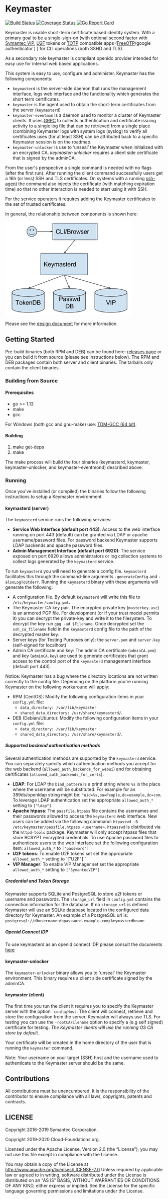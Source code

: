 # Keymaster
[![Build Status](https://travis-ci.org/Cloud-Foundations/keymaster.svg?branch=master)](https://travis-ci.org/Cloud-Foundations/keymaster)
[![Coverage Status](https://coveralls.io/repos/github/Cloud-Foundations/keymaster/badge.svg?branch=master)](https://coveralls.io/github/Cloud-Foundations/keymaster?branch=master)
[![Go Report Card](https://goreportcard.com/badge/github.com/Cloud-Foundations/keymaster)](https://goreportcard.com/report/github.com/Cloud-Foundations/keymaster)

Keymaster is usable short-term certificate based identity system. With a primary goal to be a single-sign-on (with optional second factor with [Symantec VIP](https://vip.symantec.com/), [U2F](https://fidoalliance.org/specifications/overview/) tokens or [TOTP](https://en.wikipedia.org/wiki/Time-based_One-time_Password_algorithm) compatible apps ([FreeOTP](https://freeotp.github.io/)/google authenticator ) ) for CLI operations (both SSHD and TLS).

As a secondary role keymaster is compliant openidc provider intended for easy use for internal web based applications.

This system is easy to use, configure and administer.
Keymaster has the following components:
* `keymasterd` is the server-side daemon that runs the management interface, logs web interface and the functionality which generates the short term certificates.
* `keymaster` is the agent used to obtain the short-term certificates from the server (`keymasterd`)
* `keymaster-eventmon` is a daemon used to monitor a cluster of Keymaster clients. It uses [GRPC](https://grpc.io/) to collects authentication and certificate issuing activity to a single log file that can be retrieved from a single place (combining Keymaster logs with system logs (syslog) to verify all certificates uses (for at least SSH) can be attributed back to a specific Keymaster session is on the roadmap.
* `keymaster-unlocker` is use to ‘unseal’ the Keymaster when initialized with an encrypted CA. *keymaster-unlocker* requires a client side certificate that is signed by the adminCA.

From the user's perspective a single command is needed with no flags (after the first run). After running the client command successfully users get a 16h (or less) SSH and TLS certificates. On systems with a running [ssh-agent](https://en.wikipedia.org/wiki/Ssh-agent) the command also injects the certificate (with matching expiration time) so that no other interaction is needed to start using it with SSH.

For the service operators it requires adding the Keymaster certificates to the set of trusted certificates.

In general, the relationship between components is shown here:

![keymaster-keymasterd interaction image](docs/website/overview.png)

Please see the
[design document](docs/website/DesignDoc.md) for more information.

## Getting Started
Pre-build binaries (both RPM and DEB) can be found here: [releases page](https://github.com/Cloud-Foundations/keymaster/releases) or you can build it from source (please see instructions below). The RPM and DEB packages contain both server and client binaries. The tarballs only contain the client binaries.

### Building from Source

#### Prerequisites
* go >= 1.13
* make
* gcc

For Windows (both gcc and gnu-make) use: [TDM-GCC (64 bit)](https://sourceforge.net/projects/tdm-gcc/).

#### Building
1. make get-deps
2. make

The make process will build the four binaries (keymasterd, keymaster, keymaster-unlocker, and keymaster-eventmond) described above.

### Running
Once you've installed (or compiled) the binaries follow the following instructions to setup a Keymaster environment

#### keymasterd (server)
The `keymasterd` service runs the following services:
* **Service Web Interface (default port 443)**: Access to the web interface running on port 443 (default) can be granted via LDAP or apache username/password files. For password backend Keymaster supports LDAP backends and apache password files.
* **Admin Management Interface (default port 6920)**: The service exposed on port 6920 allows administrators or log collection systems to collect logs generated by the `keymasterd` service.

To run `keymasterd` you will need to generate a config file. `keymasterd` facilitates this through the command-line arguments `-generateConfig` and `-alsoLogToStderr`. Running the `keymasterd` binary with these arguments will generate the following:
* A configuration file. By default `keymasterd` will write this file to `/etc/keymaster/config.yml`.
* The Keymaster CA key pair. The encrypted private key  (`masterkey.asc`) is an armored PGP file. For development (or if your trust model permits it) you can decrypt the private-key and write it to the filesystem. To decrypt the key run `gpg -ad $Filename`. Once decrypted set the `ssh_ca_filename` field in the `keymasterd` config file to the path of the decrypted master key.
* Server keys (for Testing Purposes only): the `server.pem` and `server.key` (self-signed for localhost)
* Admin CA certificate and key: The admin CA certificate (`adminCA.pem`) and key (`adminCA.key`) are used to generate certificates that grant access to the control port of the `keymasterd` management interface (default port 443).

Notice: Keymaster has a bug where the directory locations are not written correctly to the config file. Depending on the platform you're running Keymaster on the following workaround will apply:
* RPM (CentOS): Modify the following configuration items in your `config.yml` file:
    * `data_directory: /var/lib/keymaster `
    * `shared_data_directory: /usr/share/keymasterd/`.
* DEB (Debian/Ubuntu): Modify the following configuration items in your `config.yml` file:
    * `data_directory: /var/lib/keymaster `
    * `shared_data_directory: /usr/share/keymasterd/`.

##### Supported backend authentication methods
Several authentication methods are supported by the `keymasterd` service. You can separately specify which authentication methods you accept for the web backend (`allowed_auth_backends_for_webui`) and for obtaining certificates (`allowed_auth_backends_for_certs`).
* **LDAP**: For LDAP the `bind_pattern` is a printf string where `%s` is the place where the username will be substituted. For example for an 389ds/openldap string might be: `"uid=%s,ou=People,dc=example,dc=com`. To leverage LDAP authentication set the appropriate `allowed_auth_*` setting to `["ldap"]`.
* **Apache htpass**: The `passfile.htpass` file contains the usernames and their passwords allowed to access the `keymasterd` web interface. New users can be added via the following command: `htpasswd -B /etc/keymaster/passfile.htpass <username>`. `htpasswd` is distributed via the `httpd-tools` package. Keymaster will only accept htpass files that store BCRYPT encrypted credentials. To use Apache password files to authenticate users to the web interface set the following configuration item: `allowed_auth_*` to `["password"]`
* **U2F tokens**: To enable U2F tokens set set the appropriate `allowed_auth_*` setting to `["U2F"]``
* **VIP Manager**: To enable VIP Manager set set the appropriate `allowed_auth_*` setting to `["SymantecVIP"]`

##### Credential and Token Storage
Keymaster supports SQLite and PostgreSQL to store u2f tokens or username and passwords. The `storage_url` field in `config.yml` contains the connection information for the database. If no `storage_url` is defined Keymaster will use an SQLite database located in the configured data directory for Keymaster. An example of a PostgreSQL url is: `postgresql://dbusername:dbpassword.example.com/keymasterdbname`

##### Openid Connect IDP
To use keymasterd as an openid connect IDP please consult the documents
[here](docs/website/openidc-idp.md)

#### keymaster-unlocker
The `keymaster-unlocker` binary allows you to 'unseal' the Keymaster environment. This binary requires a client side certificate signed by the adminCA.

#### keymaster (client)
The first time you run the client it requires you to specify the Keymaster server with the option `-configHost`. The client will connect, retrieve and store the configuration from the server. Keymaster will always use TLS. For testing you can use the `-rootCAFilename` option to specify a (e.g self signed) certificate for testing. *The Keymaster clients will use the running OS CA store by default.*

Your certificate will be created in the home directory of the user that is running the `keymaster` command.

Note: Your username on your target (SSH) host and the username used to authenticate to the Keymaster server should be the same.

## Contributions

All contributions must be unencumbered. It is the responsibility of
the contributor to ensure compliance with all laws, copyrights,
patents and contracts.

## LICENSE
Copyright 2016-2019 Symantec Corporation.

Copyright 2019-2020 Cloud-Foundations.org

Licensed under the Apache License, Version 2.0 (the “License”); you
may not use this file except in compliance with the License.

You may obtain a copy of the License at
http://www.apache.org/licenses/LICENSE-2.0 Unless required by
applicable law or agreed to in writing, software distributed under the
License is distributed on an “AS IS” BASIS, WITHOUT WARRANTIES OR
CONDITIONS OF ANY KIND, either express or implied. See the License for
the specific language governing permissions and limitations under the
License.

